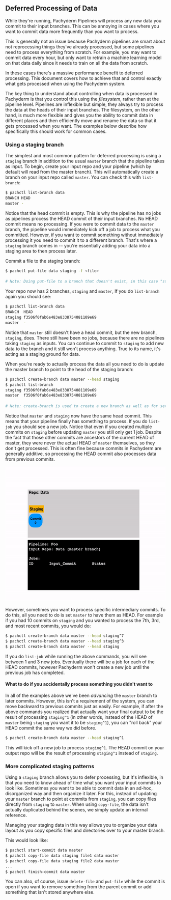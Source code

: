 ## Deferred Processing of Data

While they're running, Pachyderm Pipelines will process any new data you
commit to their input branches. This can be annoying in cases where you
want to commit data more frequently than you want to process. 

This is generally not an issue because Pachyderm pipelines are smart about not reprocessing things they've already processed, but some pipelines need to process everything from scratch. For example, you may want to commit data every hour, but only want to retrain a machine learning model on that data daily since it needs to train on all the data from scratch. 

In these cases there's a massive
performance benefit to deferred processing. This document covers how to
achieve that and control exactly what gets processed when using the
Pachyderm system.

The key thing to understand about controlling when data is processed in
Pachyderm is that you control this using the _filesystem_, rather than at the pipeline level. Pipelines are inflexible but simple, they always try to
process the data at the heads of their input branches. The filesystem, on
the other hand, is much more flexible and gives you the ability to commit
data in different places and then efficiently move and rename the data so
that it gets processed when you want. The examples below describe how
specifically this should work for common cases.

### Using a staging branch

The simplest and most common pattern for deferred processing is using
a `staging` branch in addition to the usual `master` branch that the
pipeline takes as input. To begin, create your input repo and your
pipeline (which by default will read from the master branch). This will automatically create a branch on your input repo called `master`. You can check this with `list-branch`:

```sh
$ pachctl list-branch data
BRANCH HEAD
master -
```

Notice that the head commit is empty. This is why the pipeline has no
jobs as pipelines process the HEAD commit of their input branches. No HEAD commit
means no processing. If you were to commit data to the `master` branch, the
pipeline would immediately kick off a job to process what you committed.
However, if you want to commit something without immediately processing it
you need to commit it to a different branch. That's where a `staging` branch comes
in -- you're essentially adding your data into a staging area to then process later. 

Commit a file to the staging branch:

```sh
$ pachctl put-file data staging -f <file>

# Note: Doing put-file to a branch that doesn't exist, in this case "stages", will automatically create that branch. 
```

Your repo now has 2 branches, `staging` and `master`, If you do
`list-branch` again you should see:

```sh
$ pachctl list-branch data
BRANCH  HEAD
staging f3506f0fab6e483e8338754081109e69
master  -
```

Notice that `master` still doesn't have a head commit, but the new
branch, `staging`, does. There still have been no jobs, because there are no
pipelines taking `staging` as inputs. You can continue to commit to
`staging` to add new data to the branch and it still won't process
anything. True to its name, it's acting as a staging ground for data.

When you're ready to actually process the data all you need to do is
update the master branch to point to the head of the staging branch:

```sh
$ pachctl create-branch data master --head staging
$ pachctl list-branch
staging f3506f0fab6e483e8338754081109e69
master  f3506f0fab6e483e8338754081109e69

# Note: create-branch is used to create a new branch as well as for setting the HEAD commit of an already-existing branch as shown above.
```

Notice that `master` and `staging` now have the same head commit. This
means that your pipeline finally has something to process. If you do
`list-job` you should see a new job. Notice that even if you created
multiple commits on `staging` before updating `master` you still only get
1 job. Despite the fact that those other commits are ancestors of the
current HEAD of master, they were never the actual HEAD of `master`
themselves, so they don't get processed. This is often fine because
commits in Pachyderm are generally additive, so processing the HEAD commit
also processes data from previous commits. 

<img src='/doc/cookbook/deferred_processing.gif' height='425' title='deferred processing'>

However, sometimes you want to
process specific intermediary commits. To do this, all you need to do is
set `master` to have them as HEAD. For example if you had 10 commits on
`staging` and you wanted to process the 7th, 3rd, and most recent
commits, you would do:

```sh
$ pachctl create-branch data master --head staging^7
$ pachctl create-branch data master --head staging^3
$ pachctl create-branch data master --head staging
```

If you do `list-job` while running the above commands, you will see between
1 and 3 new jobs. Eventually there will be a job for each of the HEAD
commits, however Pachyderm won't create a new job until the previous job
has completed.

#### What to do if you accidentally process something you didn't want to

In all of the examples above we've been *advancing* the `master` branch to later
commits. However, this isn't a requirement of the system, you can move backward
to previous commits just as easily. For example, if after the above commands you
realized that actually want your final output to be the result of processing `staging^1` (in other words, instead of the HEAD of `master` being `staging` you want it to be `staging^1`), you can "roll back" your HEAD commit the same way we did before. 

```sh
$ pachctl create-branch data master --head staging^1
```

This will kick off a new job to process `staging^1`. The HEAD commit on your output repo will be the result of processing `staging^1` instead of `staging`. 

### More complicated staging patterns

Using a `staging` branch allows you to defer processing, but it's inflexible, in
that you need to know ahead of time what you want your input commits to look
like. Sometimes you want to be able to commit data in an ad-hoc, disorganized
way and then organize it later. For this, instead of updating your `master` branch to point at commits from `staging`, you can copy files directly from `staging` to `master`. When using `copy-file`, the data isn't actually duplicated behind the scenes, we simply update an internal reference. 

Managing your staging data in this way allows you to organize your data layout as you copy specific files and directories over to your master branch. 

This would look like:

```sh
$ pachctl start-commit data master
$ pachctl copy-file data staging file1 data master
$ pachctl copy-file data staging file2 data master
...
$ pachctl finish-commit data master
```

You can also, of course, issue `delete-file` and `put-file` while the commit is
open if you want to remove something from the parent commit or add something
that isn't stored anywhere else.
